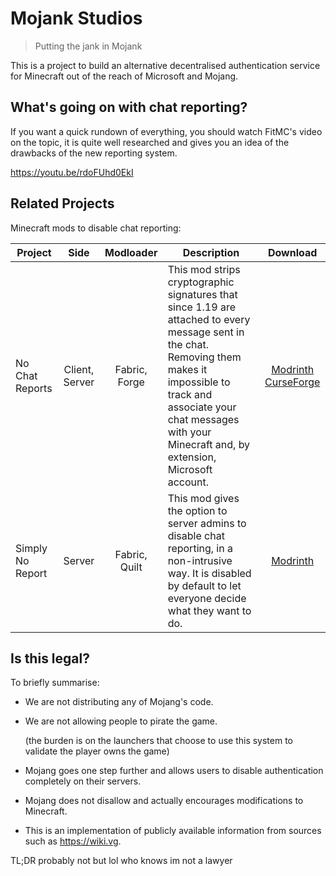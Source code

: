 # Mojank Studios

> Putting the jank in Mojank

This is a project to build an alternative decentralised authentication service for Minecraft out of the reach of Microsoft and Mojang.

## What's going on with chat reporting?

If you want a quick rundown of everything, you should watch FitMC's video on the topic, it is quite well researched and gives you an idea of the drawbacks of the new reporting system.

https://youtu.be/rdoFUhd0EkI

## Related Projects

Minecraft mods to disable chat reporting:

| Project | Side | Modloader | Description | Download |
|---|:-:|:-:|---|:-:|
| No Chat Reports | Client, Server | Fabric, Forge | This mod strips cryptographic signatures that since 1.19 are attached to every message sent in the chat. Removing them makes it impossible to track and associate your chat messages with your Minecraft and, by extension, Microsoft account. | [Modrinth](https://modrinth.com/mod/no-chat-reports) [CurseForge](https://www.curseforge.com/minecraft/mc-mods/no-chat-reports) |
| Simply No Report | Server | Fabric, Quilt | This mod gives the option to server admins to disable chat reporting, in a non-intrusive way. It is disabled by default to let everyone decide what they want to do. | [Modrinth](https://modrinth.com/mod/simply-no-report)

## Is this legal?

To briefly summarise:

- We are not distributing any of Mojang's code.
- We are not allowing people to pirate the game.

  (the burden is on the launchers that choose to use this system to validate the player owns the game)
- Mojang goes one step further and allows users to disable authentication completely on their servers.
- Mojang does not disallow and actually encourages modifications to Minecraft.
- This is an implementation of publicly available information from sources such as https://wiki.vg.

TL;DR probably not but lol who knows im not a lawyer
